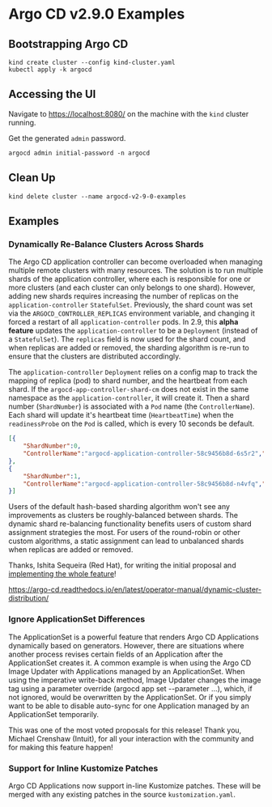 # Argo CD v2.9.0 Examples

## Bootstrapping Argo CD
```
kind create cluster --config kind-cluster.yaml
kubectl apply -k argocd
```

## Accessing the UI
Navigate to [https://localhost:8080/](https://localhost:8080/) on the machine with the `kind` cluster running.

Get the generated `admin` password.
```
argocd admin initial-password -n argocd
```

## Clean Up
```
kind delete cluster --name argocd-v2-9-0-examples
```

## Examples

### Dynamically Re-Balance Clusters Across Shards
The Argo CD application controller can become overloaded when managing multiple remote clusters with many resources. The solution is to run multiple shards of the application controller, where each is responsible for one or more clusters (and each cluster can only belongs to one shard). However, adding new shards requires increasing the number of replicas on the `application-controller` `StatefulSet`. Previously, the shard count was set via the `ARGOCD_CONTROLLER_REPLICAS` environment variable, and changing it forced a restart of all `application-controller` pods. In 2.9, this **alpha feature** updates the `application-controller` to be a `Deployment` (instead of a `StatefulSet`). The `replicas` field is now used for the shard count, and when replicas are added or removed, the sharding algorithm is re-run to ensure that the clusters are distributed accordingly.

The `application-controller` `Deployment` relies on a config map to track the mapping of replica (pod) to shard number, and the heartbeat from each shard. If the `argocd-app-controller-shard-cm` does not exist in the same namespace as the `application-controller`, it will create it. Then a shard number (`ShardNumber`) is associated with a `Pod` name (the `ControllerName`). Each shard will update it's heartbeat time (`HeartbeatTime`) when the `readinessProbe` on the `Pod` is called, which is every 10 seconds be default.

```json
[{
    "ShardNumber":0,
    "ControllerName":"argocd-application-controller-58c9456b8d-6s5r2","HeartbeatTime":"2023-11-15T15:27:41Z"
},
{
    "ShardNumber":1,
    "ControllerName":"argocd-application-controller-58c9456b8d-n4vfq","HeartbeatTime":"2023-11-15T15:27:42Z"
}]
```

Users of the default hash-based sharding algorithm won't see any improvements as clusters be roughly-balanced between shards. The dynamic shard re-balancing functionality benefits users of custom shard assignment strategies the most. For users of the round-robin or other custom algorithms, a static assignment can lead to unbalanced shards when replicas are added or removed.

Thanks, Ishita Sequeira (Red Hat), for writing the initial proposal and [implementing the whole feature](https://github.com/argoproj/argo-cd/pull/15036)!

https://argo-cd.readthedocs.io/en/latest/operator-manual/dynamic-cluster-distribution/

### Ignore ApplicationSet Differences
The ApplicationSet is a powerful feature that renders Argo CD Applications dynamically based on generators. However, there are situations where another process revises certain fields of an Application after the ApplicationSet creates it. A common example is when using the Argo CD Image Updater with Applications managed by an ApplicationSet. When using the imperative write-back method, Image Updater changes the image tag using a parameter override (argocd app set --parameter …), which, if not ignored, would be overwritten by the ApplicationSet. Or if you simply want to be able to disable auto-sync for one Application managed by an ApplicationSet temporarily.

This was one of the most voted proposals for this release! Thank you, Michael Crenshaw (Intuit), for all your interaction with the community and for making this feature happen!

### Support for Inline Kustomize Patches
Argo CD Applications now support in-line Kustomize patches. These will be merged with any existing patches in the source `kustomization.yaml`.